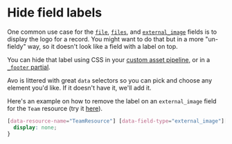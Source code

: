 # Hide field labels

One common use case for the [`file`](./../fields/file), [`files`](./../fields/files), and [`external_image`](./../fields/external_image) fields is to display the logo for a record. You might want to do that but in a more "un-fieldy" way, so it doesn't look like a field with a label on top.

You can hide that label using CSS in your [custom asset pipeline](./../custom-asset-pipeline.html), or in a [`_footer` partial](./../eject-views#partial).

Avo is littered with great `data` selectors so you can pick and choose any element you'd like. If it doesn't have it, we'll add it.

Here's an example on how to remove the label on an `external_image` field for the `Team` resource (try it [here](https://main.avodemo.com/avo/resources/teams/4)).

```css
[data-resource-name="TeamResource"] [data-field-type="external_image"][data-field-id="logo"] [data-slot="label"]{
  display: none;
}
```
